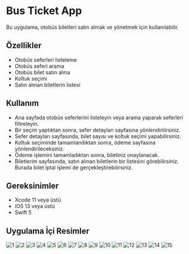 # Bus Ticket App 


Bu uygulama, otobüs biletleri satın almak ve yönetmek için kullanılabilir.

## Özellikler

- Otobüs seferleri listeleme
- Otobüs seferi arama
- Otobüs bilet satın alma
- Koltuk seçimi
- Satın alınan biletlerin listesi


## Kullanım

- Ana sayfada otobüs seferlerini listeleyin veya arama yaparak seferleri filtreleyin.
- Bir seçim yaptıktan sonra, sefer detayları sayfasına yönlendirilirsiniz.
- Sefer detayları sayfasında, bilet sayısı ve koltuk seçimi yapabilirsiniz.
- Koltuk seçiminde tamamlandıktan sonra, ödeme sayfasına yönlendirileceksiniz.
- Ödeme işlemini tamamladıktan sonra, biletiniz onaylanacak.
- Biletlerim sayfasında, satın alınan biletlerin bir listesini görebilirsiniz. Burada bilet iptal işlemi de gerçekleştirebilirsiniz.

## Gereksinimler

- Xcode 11 veya üstü
- iOS 13 veya üstü
- Swift 5

## Uygulama İçi Resimler

![1](Image/1.png)
![2](Image/2.png)
![3](Image/3.png)
![4](Image/4.png)
![5](Image/5.png)
![6](Image/6.png)
![7](Image/7.png)
![8](Image/8.png)
![9](Image/9.png)
![10](Image/10.png)
![11](Image/11.png)
![12](Image/12.png)
![13](Image/13.png)
![14](Image/14.png)
![15](Image/15.png)
